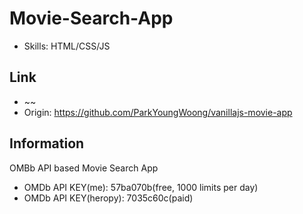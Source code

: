 # Movie-Search-App
- Skills: HTML/CSS/JS
## Link
- ~~
- Origin: https://github.com/ParkYoungWoong/vanillajs-movie-app
## Information
OMBb API based Movie Search App
- OMDb API KEY(me): 57ba070b(free, 1000 limits per day)
- OMDb API KEY(heropy): 7035c60c(paid)
